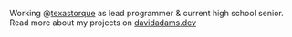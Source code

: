 Working @[texastorque](https://github.com/TexasTorque/) as lead programmer & current high school senior. Read more about my projects on [davidadams.dev](https://davidadams.dev/)
